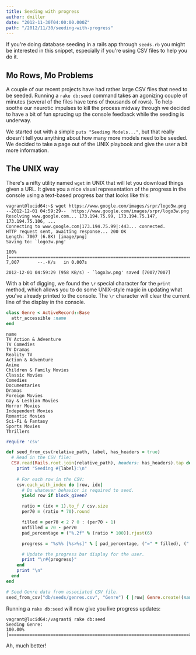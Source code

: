 ```yaml
---
title: Seeding with progress
author: dmiller
date: "2012-11-30T04:00:00.000Z"
path: "/2012/11/30/seeding-with-progress"
---
```


If you're doing database seeding in a rails app through `seeds.rb` you might be
interested in this snippet, especially if you're using CSV files to help you do
it.

## Mo Rows, Mo Problems

A couple of our recent projects have had rather large CSV files that need to be
seeded. Running a `rake db:seed` command takes an agonizing couple of minutes
(several of the files have tens of thousands of rows). To help soothe our
neurotic impulses to kill the process midway through we decided to have a bit of
fun sprucing up the console feedback while the seeding is underway.

We started out with a simple `puts "Seeding Models..."`, but that really doesn't
tell you anything about how many more models need to be seeded. We decided to
take a page out of the UNIX playbook and give the user a bit more information.

## The UNIX way

There's a nifty utility named `wget` in UNIX that will let you download things
given a URL. It gives you a nice visual representation of the progress in the
console using a text-based progress bar that looks like this:

```shell
vagrant@lucid64:~$ wget https://www.google.com/images/srpr/logo3w.png
--2012-12-01 04:59:29--  https://www.google.com/images/srpr/logo3w.png
Resolving www.google.com... 173.194.75.99, 173.194.75.147, 173.194.75.106, ...
Connecting to www.google.com|173.194.75.99|:443... connected.
HTTP request sent, awaiting response... 200 OK
Length: 7007 (6.8K) [image/png]
Saving to: `logo3w.png'

100%[=========================================================================>] 7,007       --.-K/s   in 0.007s

2012-12-01 04:59:29 (958 KB/s) - `logo3w.png' saved [7007/7007]
```

With a bit of digging, we found the `\r` special character for the `print`
method, which allows you to do some UNIX-style magic in updating what you've
already printed to the console. The `\r` character will clear the current line
of the display in the console.

```ruby
class Genre < ActiveRecord::Base
  attr_accessible :name
end
```

```plaintext
name
TV Action & Adventure
TV Comedies
TV Dramas
Reality TV
Action & Adventure
Anime
Children & Family Movies
Classic Movies
Comedies
Documentaries
Dramas
Foreign Movies
Gay & Lesbian Movies
Horror Movies
Independent Movies
Romantic Movies
Sci-Fi & Fantasy
Sports Movies
Thrillers
```

```ruby
require 'csv'

def seed_from_csv(relative_path, label, has_headers = true)
  # Read in the CSV file:
  CSV.read(Rails.root.join(relative_path), headers: has_headers).tap do |csv|
    print "Seeding #{label}:\n"
    
    # For each row in the CSV:
    csv.each_with_index do |row, idx|
      # Do whatever behavior is required to seed.
      yield row if block_given?

      ratio = (idx + 1).to_f / csv.size
      per70 = (ratio * 70).round

      filled = per70 < 2 ? 0 : (per70 - 1)
      unfilled = 70 - per70
      pad_percentage = ("%.2f" % (ratio * 100)).rjust(6)

      progress = "%s%% [%s>%s]" % [ pad_percentage, ("=" * filled), (" " * unfilled) ]

      # Update the progress bar display for the user.
      print "\r#{progress}"
    end
    print "\n"
  end
end

# Seed Genre data from associated CSV file.
seed_from_csv("db/seeds/genres.csv", "Genre") { |row| Genre.create!(name: row[0]) }
```

Running a `rake db:seed` will now give you live progress updates:

```shell
vagrant@lucid64:/vagrant$ rake db:seed
Seeding Genre:
100.00% [=====================================================================>]
```

Ah, much better!
